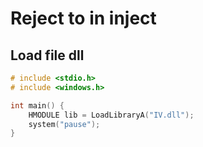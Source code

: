 # Reject to in inject

## Load file dll 

```c
# include <stdio.h> 
# include <windows.h>

int main() {
	HMODULE lib = LoadLibraryA("IV.dll");
	system("pause");
}
```
